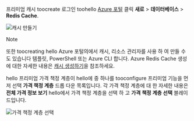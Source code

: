 프리미엄 캐시 toocreate 로그인 toohello [Azure 포털](https://portal.azure.com) 클릭 **새로** > **데이터베이스** > **Redis Cache**.

![캐시 만들기](media/redis-cache-premium-create/redis-cache-new-cache-menu.png)

> [!NOTE]
> 또한 toocreating hello Azure 포털의에서 캐시, 리소스 관리자를 사용 하 여 만들 수도 있습니다 템플릿, PowerShell 또는 Azure CLI 합니다. Azure Redis Cache 생성에 대한 자세한 내용은 [캐시 생성하기](../articles/redis-cache/cache-dotnet-how-to-use-azure-redis-cache.md#create-a-cache)을 참조하세요.
> 
> 

hello 프리미엄 가격 책정 계층이 hello에 중 하나를 tooconfigure 프리미엄 기능을 먼저 선택 **가격 책정 계층** 드롭 다운 목록입니다. 각 가격 책정 계층에 대 한 자세한 내용은 **전체 가격 정보 보기** hello에서 가격 책정 계층을 선택 하 고 **가격 책정 계층 선택** 블레이드입니다.

![가격 책정 계층 선택](media/redis-cache-premium-create/redis-cache-premium-pricing-tier.png)

